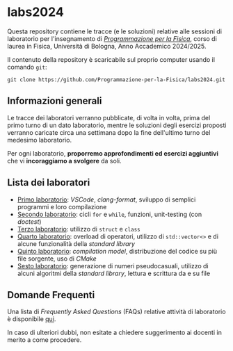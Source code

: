 # labs2024

Questa repository contiene le tracce (e le soluzioni) relative alle sessioni di laboratorio per l'insegnamento di
_[Programmazione per la Fisica](https://github.com/Programmazione-per-la-Fisica/pf2024)_, corso di laurea in Fisica,
Università di Bologna, Anno Accademico 2024/2025.

Il contenuto della repository è scaricabile sul proprio computer usando il
comando `git`:

```shell
git clone https://github.com/Programmazione-per-la-Fisica/labs2024.git
```

## Informazioni generali

Le tracce dei laboratori verranno pubblicate, di volta in volta, prima del primo turno di un dato laboratorio, mentre
le soluzioni degli esercizi proposti verranno caricate circa una settimana dopo la fine dell'ultimo turno del medesimo
laboratorio.

Per ogni laboratorio, **proporremo approfondimenti ed esercizi aggiuntivi** che vi **incoraggiamo a svolgere** da soli.

## Lista dei laboratori

- [Primo laboratorio](lab1/README.md): _VSCode_, _clang-format_, sviluppo di semplici programmi e loro compilazione
- [Secondo laboratorio](lab2/README.md): cicli `for` e `while`, funzioni, unit-testing (con _doctest_)
- [Terzo laboratorio](lab3/README.md): utilizzo di `struct` e `class`
- [Quarto laboratorio](lab4/README.md): overload di operatori, utilizzo di `std::vector<>` e di alcune funzionalità della _standard library_
- [Quinto laboratorio](lab5/README.md): _compilation model_, distribuzione del codice su più file sorgente, uso di _CMake_
- [Sesto laboratorio](lab6/README.md): generazione di numeri pseudocasuali, utilizzo di alcuni algoritmi della  _standard library_, lettura e scrittura da e su file

## Domande Frequenti

Una lista di _Frequently Asked Questions_ (FAQs) relative attività di laboratorio è disponibile [qui](FAQ.md).

In caso di ulteriori dubbi, non esitate a chiedere suggerimento ai docenti in merito a come procedere.
